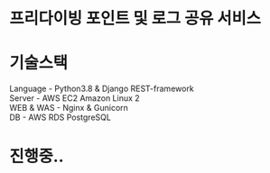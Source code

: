 
# 프리다이빙 포인트 및 로그 공유 서비스

# 기술스택
Language - Python3.8 & Django REST-framework  
Server - AWS EC2 Amazon Linux 2  
WEB & WAS - Nginx & Gunicorn  
DB - AWS RDS PostgreSQL  

# 진행중..
